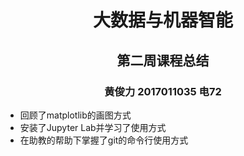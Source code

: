 <h1 align=center> 大数据与机器智能 </h1>
<h2 align=center> 第二周课程总结 </h2>
<h3 align=center> 黄俊力 2017011035 电72 </h3>

* 回顾了matplotlib的画图方式
* 安装了Jupyter Lab并学习了使用方式
* 在助教的帮助下掌握了git的命令行使用方式

